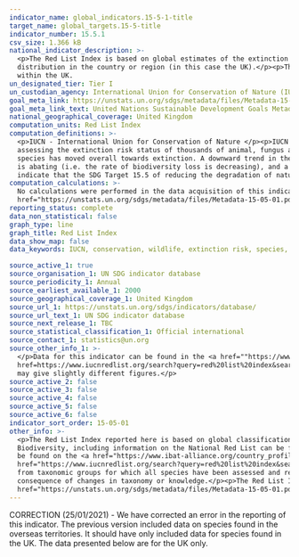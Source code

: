 ```yaml
---
indicator_name: global_indicators.15-5-1-title
target_name: global_targets.15-5-title
indicator_number: 15.5.1
csv_size: 1.366 kB
national_indicator_description: >-
  <p>The Red List Index is based on global estimates of the extinction risk (IUCN Red List categories) of all mammals, birds, amphibians, corals and cycads, derived from local and national data, disaggregated to the national scale and weighted by the proportion of each species's
  distribution in the country or region (in this case the UK).</p><p>The Red List Index reported here is based on global classifications for each species. In other words this Index does not indicate risk of extinction within the UK, but rather, risk of global extinction of species found
  within the UK.
un_designated_tier: Tier I
un_custodian_agency: International Union for Conservation of Nature (IUCN), BirdLife International (BLI)
goal_meta_link: https://unstats.un.org/sdgs/metadata/files/Metadata-15-05-01.pdf
goal_meta_link_text: United Nations Sustainable Development Goals Metadata (PDF 440 KB)
national_geographical_coverage: United Kingdom
computation_units: Red List Index
computation_definitions: >-
  <p>IUCN - International Union for Conservation of Nature </p><p>IUCN Red List - The IUCN Red List of Threatened Species is internationally recognised as the most respected and robust inventory of global species conservation status.  It provides a standard and repeatable method for
  assessing the extinction risk status of thousands of animal, fungus and plant species.</p><p>Red List Index - The Red List Index value ranges from 1 (all species are categorised as ‘Least Concern’) to 0 (all species are categorised as ‘Extinct’), and so indicates how far the set of
  species has moved overall towards extinction. A downward trend in the Red List Index over time means that the expected rate of future species extinctions is worsening (i.e. the rate of biodiversity loss is increasing). An upward trend means that the expected rate of species extinctions
  is abating (i.e. the rate of biodiversity loss is decreasing), and a horizontal line means that the expected rate of species extinctions is remaining the same, although in each of these cases it does not mean that biodiversity loss has stopped. An upward Red List Index trend would
  indicate that the SDG Target 15.5 of reducing the degradation of natural habitats and protecting threatened species is on track. A Red List Index value of 1 would indicate that biodiversity loss has been halted.</p>
computation_calculations: >-
  No calculations were performed in the data acquisition of this indicator as appropriate data was readily available in the final format specified by this indicator. For detail on calculations made prior to acquisition see the <a
  href="https://unstats.un.org/sdgs/metadata/files/Metadata-15-05-01.pdf">global metadata</a>.
reporting_status: complete
data_non_statistical: false
graph_type: line
graph_title: Red List Index
data_show_map: false
data_keywords: IUCN, conservation, wildlife, extinction risk, species, climate change, biodiversity, environment, IBAT

source_active_1: true
source_organisation_1: UN SDG indicator database
source_periodicity_1: Annual
source_earliest_available_1: 2000
source_geographical_coverage_1: United Kingdom
source_url_1: https://unstats.un.org/sdgs/indicators/database/
source_url_text_1: UN SDG indicator database
source_next_release_1: TBC
source_statistical_classification_1: Official international
source_contact_1: statistics@un.org
source_other_info_1: >-
  </p>Data for this indicator can be found in the <a href=""https://www.ibat-alliance.org/country_profiles/GBR"">IBAT (Integrated Biodiversity Assessment Tool) UK Country Profile</a> under the Species tab.</p></p>Data can also been downloaded from the <a
  href=https://www.iucnredlist.org/search?query=red%20list%20index&searchType=species""> IUCN Red List site </a>by selecting Red List Indices for Type, and filtering by National and United Kingdom.</p></p>Please note that data on the different wbsites may not be updated at the same time so
  may give slightly different figures.</p>
source_active_2: false
source_active_3: false
source_active_4: false
source_active_5: false
source_active_6: false
indicator_sort_order: 15-05-01
other_info: >-
  <p>The Red List Index reported here is based on global classifications for each species. In other words this Index does not indicate risk of extinction within the UK, but rather, risk of global extinction of species found within the UK. More detailed information on trends in UK
  Biodiversity, including information on the National Red List can be found in the <a href="https://nbn.org.uk/stateofnature2019/reports/">State of Nature Report</a>.</p><p> More information on the data, including confidence intervals, taxonomic groups of species assessed, and threats can
  be found on the <a href="https://www.ibat-alliance.org/country_profiles/GBR">IBAT (Integrated Biodiversity Assessment Tool) UK Country Profile</a> under the Species tab.</p><p>Data for the UK including the overseas territories are available on the <a
  href="https://www.iucnredlist.org/search?query=red%20list%20index&searchType=species">IUCN Red List site</a>.</p><p> The Red List Index is based on quantitative objective categories and criteria. To avoid spurious results from biased selection of species, the Red List Index is calculated
  from taxonomic groups for which all species have been assessed and reassessed, and, for taxonomic groups that that do not fulfil this criteria, species that are representatively sampled. Changes between categories reflect geniune improvement or deterioration in status, not as a
  consequence of changes in taxonomy or knowledge.</p><p>The Red List Index is calculated on an annual basis, however, this does not reflect re-assessment of all species, as species are not assessed every year. The full methodology, and information on limitations can be found in the <a
  href="https://unstats.un.org/sdgs/metadata/files/Metadata-15-05-01.pdf">global metadata</a> and references therin.</p><p>  Data follows the UN specification for this indicator. This indicator has been identified in collaboration with topic experts.
---
```

CORRECTION (25/01/2021) - We have corrected an error in the reporting of this indicator. The previous version included data on species found in the overseas territories. It should have only included data for species found in the UK. The data presented below are for the UK only.